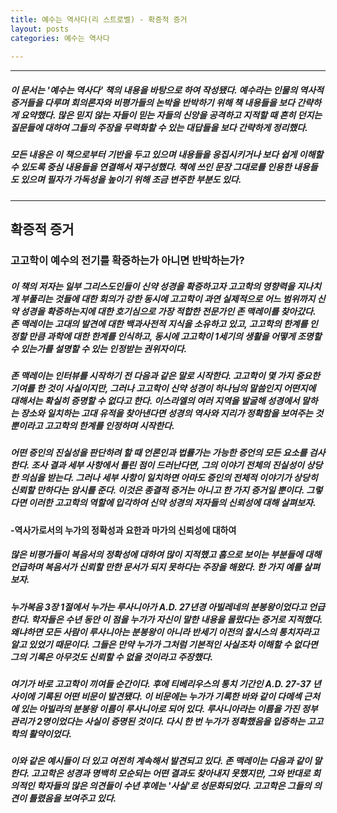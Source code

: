 ```yaml
---
title: 예수는 역사다(리 스트로벨) - 확증적 증거
layout: posts
categories: 예수는 역사다
   
---
```


---
##### 이 문서는 '예수는 역사다' 책의 내용을 바탕으로 하여 작성됐다. 예수라는 인물의 역사적 증거들을 다루며 회의론자와 비평가들의 논박을 반박하기 위해 책 내용들을 보다 간략하게 요약했다. 많은 믿지 않는 자들이 믿는 자들의 신앙을 공격하고 지적할 때 흔히 던지는 질문들에 대하여 그들의 주장을 무력화할 수 있는 대답들을 보다 간략하게 정리했다.
##### 모든 내용은 이 책으로부터 기반을 두고 있으며 내용들을 응집시키거나 보다 쉽게 이해할 수 있도록 중심 내용들을 연결해서 재구성했다. 책에 쓰인 문장 그대로를 인용한 내용들도 있으며 필자가 가독성을 높이기 위해 조금 변주한 부분도 있다.
---

## 확증적 증거

### 고고학이 예수의 전기를 확증하는가 아니면 반박하는가?


##### 이 책의 저자는 일부 그리스도인들이 신약 성경을 확증하고자 고고학의 영향력을 지나치게 부풀리는 것들에 대한 회의가 강한 동시에 고고학이 과연 실제적으로 어느 범위까지 신약 성경을 확증하는지에 대한 호기심으로 가장 적합한 전문가인 존 맥레이를 찾아갔다. 존 맥레이는 고대의 발견에 대한 백과사전적 지식을 소유하고 있고, 고고학의 한계를 인정할 만큼 과학에 대한 한계를 인식하고, 동시에 고고학이 1세기의 생활을 어떻게 조명할 수 있는가를 설명할 수 있는 인정받는 권위자이다. 
##### 존 맥레이는 인터뷰를 시작하기 전 다음과 같은 말로 시작한다. 고고학이 몇 가지 중요한 기여를 한 것이 사실이지만, 그러나 고고학이 신약 성경이 하나님의 말씀인지 어떤지에 대해서는 확실히 증명할 수 없다고 한다. 이스라엘의 여러 지역을 발굴해 성경에서 말하는 장소와 일치하는 고대 유적을 찾아낸다면 성경의 역사와 지리가 정확함을 보여주는 것 뿐이라고 고고학의 한계를 인정하며 시작한다. 
##### 어떤 증인의 진실성을 판단하려 할 때 언론인과 법률가는 가능한 증언의 모든 요소를 검사한다. 조사 결과 세부 사항에서 틀린 점이 드러난다면, 그의 이야기 전체의 진실성이 상당한 의심을 받는다. 그러나 세부 사항이 일치하면 아마도 증인의 전체적 이야기가 상당히 신뢰할 만하다는 암시를 준다. 이것은 종결적 증거는 아니고 한 가지 증거일 뿐이다. 그렇다면 이러한 고고학의 역할에 입각하여 신약 성경의 저자들의 신뢰성에 대해 살펴보자. 

#### -역사가로서의 누가의 정확성과 요한과 마가의 신뢰성에 대하여
##### 많은 비평가들이 복음서의 정확성에 대하여 많이 지적했고 흠으로 보이는 부분들에 대해 언급하며 복음서가 신뢰할 만한 문서가 되지 못하다는 주장을 해왔다. 한 가지 예를 살펴 보자.
##### 누가복음 3장 1절에서 누가는 루사니아가 A.D. 27년경 아빌레네의 분봉왕이었다고 언급한다. 학자들은 수년 동안 이 점을 누가가 자신이 말한 내용을 몰랐다는 증거로 지적했다. 왜냐하면 모든 사람이 루사니아는 분봉왕이 아니라 반세기 이전의 찰시스의 통치자라고 알고 있었기 때문이다. 그들은 만약 누가가 그처럼 기본적인 사실조차 이해할 수 없다면 그의 기록은 아무것도 신뢰할 수 없을 것이라고 주장했다. 
##### 여기가 바로 고고학이 끼여들 순간이다. 후에 티베리우스의 통치 기간인 A.D. 27-37 년 사이에 기록된 어떤 비문이 발견됐다. 이 비문에는 누가가 기록한 바와 같이 다메섹 근처에 있는 아빌라의 분봉왕 이름이 루사니아로 되어 있다. 루사니아라는 이름을 가진 정부 관리가 2명이었다는 사실이 증명된 것이다. 다시 한 번 누가가 정확했음을 입증하는 고고학의 활약이었다. 
##### 이와 같은 예시들이 더 있고 여전히 계속해서 발견되고 있다. 존 맥레이는 다음과 같이 말한다. 고고학은 성경과 명백히 모순되는 어떤 결과도 찾아내지 못했지만, 그와 반대로 회의적인 학자들의 많은 의견들이 수년 후에는 '사실'로 성문화되었다. 고고학은 그들의 의견이 틀렸음을 보여주고 있다. 